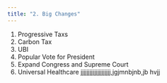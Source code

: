```yaml
---
title: "2. Big Changes"
---
```



   1. Progressive Taxs
   2. Carbon Tax
   3. UBI
   4. Popular Vote for President
   5. Expand Congress and Supreme Court
   6. Universal Healthcare
   jjjjjjjjjjjjjjjjjjjj,jgjmnbjnb,jb
hvjj